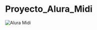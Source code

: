# Proyecto_Alura_Midi


![Alura Midi](https://github.com/user-attachments/assets/43178570-452b-48b9-9e69-b0a8d96fe4f8)
